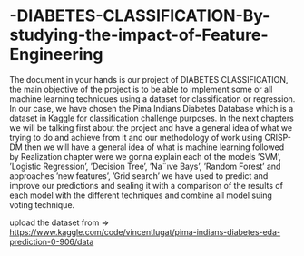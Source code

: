 # -DIABETES-CLASSIFICATION-By-studying-the-impact-of-Feature-Engineering
The document in your hands is our project of DIABETES CLASSIFICATION, the main objective of the project is to be able to implement some or all machine learning techniques using a dataset for classification or regression. In
our case, we have chosen the Pima Indians Diabetes Database which is a dataset in Kaggle for classification challenge purposes. In the next chapters we will be talking first about the project
and have a general idea of what we trying to do and achieve from it and our methodology of work using CRISP-DM then we will have a general idea of what is machine learning followed
by Realization chapter were we gonna explain each of the models ’SVM’, ’Logistic Regression’, ’Decision Tree’, ’Na¨ıve Bays’, ’Random Forest’ and approaches ’new features’, ’Grid search’ we have used to predict and improve our predictions and sealing it with a comparison
of the results of each model with the different techniques and combine all model suing voting technique.

upload the dataset from => https://www.kaggle.com/code/vincentlugat/pima-indians-diabetes-eda-prediction-0-906/data
